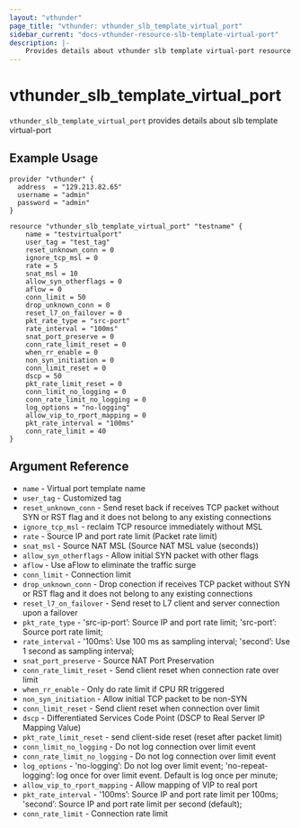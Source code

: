 ```yaml
---
layout: "vthunder"
page_title: "vthunder: vthunder_slb_template_virtual_port"
sidebar_current: "docs-vthunder-resource-slb-template-virtual-port"
description: |-
    Provides details about vthunder slb template virtual-port resource for A10
---
```


# vthunder\_slb\_template\_virtual_port

`vthunder_slb_template_virtual_port` provides details about slb template virtual-port
## Example Usage


```hcl
provider "vthunder" {
  address  = "129.213.82.65"
  username = "admin"
  password = "admin"
}

resource "vthunder_slb_template_virtual_port" "testname" {
	name = "testvirtualport"
	user_tag = "test_tag"
	reset_unknown_conn = 0
	ignore_tcp_msl = 0
	rate = 5
	snat_msl = 10
	allow_syn_otherflags = 0
	aflow = 0
	conn_limit = 50
	drop_unknown_conn = 0
	reset_l7_on_failover = 0
	pkt_rate_type = "src-port"
	rate_interval = "100ms"
	snat_port_preserve = 0
	conn_rate_limit_reset = 0
	when_rr_enable = 0
	non_syn_initiation = 0
	conn_limit_reset = 0
	dscp = 50
	pkt_rate_limit_reset = 0
	conn_limit_no_logging = 0
	conn_rate_limit_no_logging = 0
	log_options = "no-logging"
	allow_vip_to_rport_mapping = 0
	pkt_rate_interval = "100ms"
	conn_rate_limit = 40
}
```

## Argument Reference

* `name` - Virtual port template name
* `user_tag` - Customized tag
* `reset_unknown_conn` - Send reset back if receives TCP packet without SYN or RST flag and it does not belong to any existing connections
* `ignore_tcp_msl` - reclaim TCP resource immediately without MSL
* `rate` - Source IP and port rate limit (Packet rate limit)
* `snat_msl` - Source NAT MSL (Source NAT MSL value (seconds))
* `allow_syn_otherflags` - Allow initial SYN packet with other flags
* `aflow` - Use aFlow to eliminate the traffic surge
* `conn_limit` - Connection limit
* `drop_unknown_conn` - Drop conection if receives TCP packet without SYN or RST flag and it does not belong to any existing connections
* `reset_l7_on_failover` - Send reset to L7 client and server connection upon a failover
* `pkt_rate_type` - 'src-ip-port’: Source IP and port rate limit; 'src-port’: Source port rate limit;
* `rate_interval` - '100ms’: Use 100 ms as sampling interval; 'second’: Use 1 second as sampling interval;
* `snat_port_preserve` - Source NAT Port Preservation
* `conn_rate_limit_reset` - Send client reset when connection rate over limit
* `when_rr_enable` - Only do rate limit if CPU RR triggered
* `non_syn_initiation` - Allow initial TCP packet to be non-SYN
* `conn_limit_reset` - Send client reset when connection over limit
* `dscp` - Differentiated Services Code Point (DSCP to Real Server IP Mapping Value)
* `pkt_rate_limit_reset` - send client-side reset (reset after packet limit)
* `conn_limit_no_logging` - Do not log connection over limit event
* `conn_rate_limit_no_logging` - Do not log connection over limit event
* `log_options` - 'no-logging’: Do not log over limit event; 'no-repeat-logging’: log once for over limit event. Default is log once per minute;
* `allow_vip_to_rport_mapping` - Allow mapping of VIP to real port
* `pkt_rate_interval` - '100ms’: Source IP and port rate limit per 100ms; 'second’: Source IP and port rate limit per second (default);
* `conn_rate_limit` - Connection rate limit

